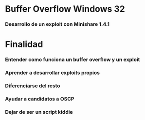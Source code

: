 # Buffer Overflow Windows 32
### Desarrollo de un exploit con Minishare 1.4.1

# Finalidad
### Entender como funciona un buffer overflow y un exploit
### Aprender a desarrollar exploits propios
### Diferenciarse del resto
### Ayudar a candidatos a OSCP
### Dejar de ser un script kiddie
